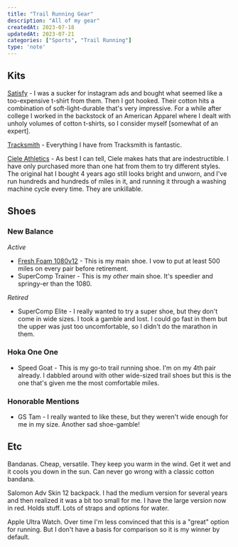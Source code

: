 ```yaml
---
title: "Trail Running Gear"
description: "All of my gear"
createdAt: 2023-07-18
updatedAt: 2023-07-21
categories: ["Sports", "Trail Running"]
type: 'note'
---
```


## Kits

[Satisfy](https://satisfyrunning.com/) - I was a sucker for instagram ads and bought what seemed like a too-expensive t-shirt from them. Then I got hooked. Their cotton hits a combination of soft-light-durable that's very impressive. For a while after college I worked in the backstock of an American Apparel where I dealt with unholy volumes of cotton t-shirts, so I consider myself [somewhat of an expert].

[Tracksmith](https://www.tracksmith.com/) - Everything I have from Tracksmith is fantastic.

[Ciele Athletics](https://cieleathletics.com/) - As best I can tell, Ciele makes hats that are indestructible. I have only purchased more than one hat from them to try different styles. The original hat I bought 4 years ago still looks bright and unworn, and I've run hundreds and hundreds of miles in it, and running it through a washing machine cycle every time. They are unkillable.

## Shoes

### New Balance

_Active_

- [Fresh Foam 1080v12](https://www.newbalance.com/pd/fresh-foam-x-1080v12/M1080V12-MPS.html) - This is my main shoe. I vow to put at least 500 miles on every pair before retirement.
- SuperComp Trainer - This is my _other_ main shoe. It's speedier and springy-er than the 1080.

_Retired_

- SuperComp Elite - I really wanted to try a super shoe, but they don't come in wide sizes. I took a gamble and lost. I could go fast in them but the upper was just too uncomfortable, so I didn't do the marathon in them.

### Hoka One One

- Speed Goat - This is my go-to trail running shoe. I'm on my 4th pair already. I dabbled around with other wide-sized trail shoes but this is the one that's given me the most comfortable miles.

### Honorable Mentions

-  GS Tam - I really wanted to like these, but they weren't wide enough for me in my size. Another sad shoe-gamble!

## Etc

Bandanas. Cheap, versatile. They keep you warm in the wind. Get it wet and it cools you down in the sun. Can never go wrong with a classic cotton bandana.

Salomon Adv Skin 12 backpack. I had the medium version for several years and then realized it was a bit too small for me. I have the large version now in red. Holds stuff. Lots of straps and options for water.

Apple Ultra Watch. Over time I'm less convinced that this is a "great" option for running. But I don't have a basis for comparison so it is my winner by default.

